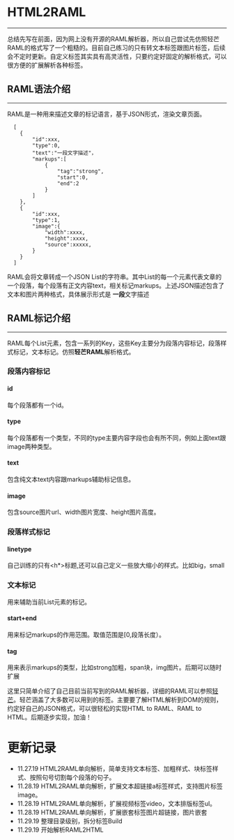 # HTML2RAML
---
总结先写在前面，因为网上没有开源的RAML解析器，所以自己尝试先仿照轻芒RAML的格式写了一个粗糙的。目前自己练习的只有转文本标签跟图片标签，后续会不定时更新。自定义标签其实具有高灵活性，只要约定好固定的解析格式，可以很方便的扩展解析各种标签。
## RAML语法介绍
---
RAML是一种用来描述文章的标记语言，基于JSON形式，渲染文章页面。

```
  [
    {
        "id":xxx,
        "type":0,
        "text":"一段文字描述"，
        "markups":[
            {
                "tag":"strong",
                "start":0,
                "end":2
            }
        ]
    },
    {
        "id":xxx,
        "type":1,
        "image":{
            "width":xxxx,
            "height":xxxx,
            "source":xxxxx,
        }
    }
  ]
```
RAML会将文章转成一个JSON List的字符串。其中List的每一个元素代表文章的一个段落，每个段落有正文内容text，相关标记markups。上述JSON描述包含了文本和图片两种格式，具体展示形式是
**一段**文字描述

## RAML标记介绍 
---
RAML每个List元素，包含一系列的Key，这些Key主要分为段落内容标记，段落样式标记，文本标记。仿照**轻芒RAML**解析格式。

### 段落内容标记
#### id 
每个段落都有一个id。
#### type
每个段落都有一个类型，不同的type主要内容字段也会有所不同，例如上面text跟image两种类型。
#### text
包含纯文本text内容跟markups辅助标记信息。
#### image
包含source图片url、width图片宽度、height图片高度。
### 段落样式标记
#### linetype
自己训练的只有<h*>标题,还可以自己定义一些放大缩小的样式。比如big，small
### 文本标记
用来辅助当前List元素的标记。
#### start+end
用来标记markups的作用范围。取值范围是[0,段落长度）。
#### tag 
用来表示markups的类型，比如strong加粗，span块，img图片。后期可以随时扩展

这里只简单介绍了自己目前当前写到的RAML解析器，详细的RAML可以参照[轻芒](https://github.com/qingmang-team/docs/blob/master/raml/intro.md)。轻芒涵盖了大多数可以用到的标签。主要要了解HTML解析到DOM的规则，约定好自己的JSON格式，可以很轻松的实现HTML to RAML、RAML to HTML。后期逐步实现，加油！

# 更新记录
- 11.27.19 HTML2RAML单向解析，简单支持文本标签、加粗样式、块标签样式、按照句号切割每个段落的句子。
- 11.28.19 HTML2RAML单向解析，扩展文本超链接a标签样式，支持图片标签image。
- 11.28.19 HTML2RAML单向解析，扩展视频标签video，文本排版标签ul。
- 11.28.19 HTML2RAML单向解析，扩展嵌套标签图片超链接，图片嵌套
- 11.29.19 整理目录级别，拆分标签Build
- 11.29.19 开始解析RAML2HTML

